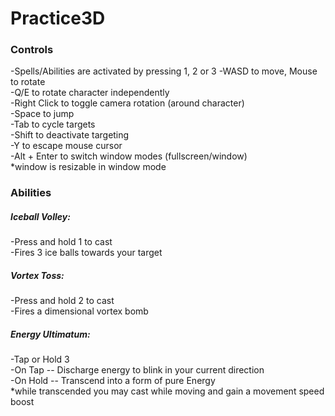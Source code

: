 # Practice3D <br />

### Controls <br />
-Spells/Abilities are activated by pressing 1, 2 or 3
-WASD to move, Mouse to rotate <br />
-Q/E to rotate character independently <br />
-Right Click to toggle camera rotation (around character) <br />
-Space to jump <br />
-Tab to cycle targets <br />
-Shift to deactivate targeting <br />
-Y to escape mouse cursor <br />
-Alt + Enter to switch window modes (fullscreen/window) <br />
  *window is resizable in window mode <br />
  
 ### Abilities <br />
 ##### Iceball Volley: <br />
 -Press and hold 1 to cast <br />
 -Fires 3 ice balls towards your target <br />
 ##### Vortex Toss: <br />
 -Press and hold 2 to cast <br />
 -Fires a dimensional vortex bomb <br />
 ##### Energy Ultimatum: <br />
 -Tap or Hold 3 <br />
 -On Tap -- Discharge energy to blink in your current direction <br />
 -On Hold -- Transcend into a form of pure Energy <br />
  *while transcended you may cast while moving and gain a movement speed boost <br />
